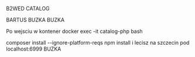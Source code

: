 B2WED CATALOG

BARTUS BUZKA BUZKA

Po wejsciu w kontener docker exec -it catalog-php bash

composer install --ignore-platform-reqs
npm install
i lecisz na szczecin pod localhost:6999
BUZKA
